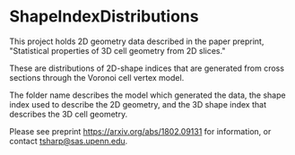 # ShapeIndexDistributions

This project holds 2D geometry data described in the paper preprint, "Statistical properties of 3D cell geometry from 2D slices."

These are distributions of 2D-shape indices that are generated from cross sections through the Voronoi cell vertex model.

The folder name describes the model which generated the data, the shape index used to describe the 2D geometry, and the 3D shape index that describes the 3D cell geometry.

Please see preprint https://arxiv.org/abs/1802.09131 for information, or contact tsharp@sas.upenn.edu.
